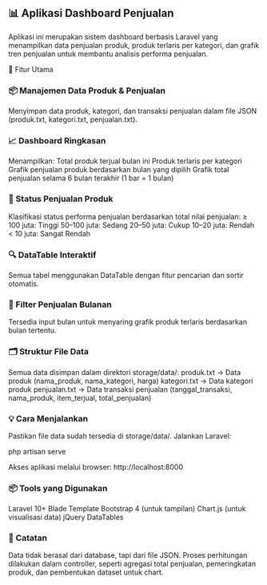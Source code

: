 ## 📊 Aplikasi Dashboard Penjualan
Aplikasi ini merupakan sistem dashboard berbasis Laravel yang menampilkan data penjualan produk, produk terlaris per kategori, dan grafik tren penjualan untuk membantu analisis performa penjualan.

🔧 Fitur Utama
### 📦 Manajemen Data Produk & Penjualan
Menyimpan data produk, kategori, dan transaksi penjualan dalam file JSON (produk.txt, kategori.txt, penjualan.txt).

### 📈 Dashboard Ringkasan
Menampilkan:
Total produk terjual bulan ini
Produk terlaris per kategori
Grafik penjualan produk berdasarkan bulan yang dipilih
Grafik total penjualan selama 6 bulan terakhir (1 bar = 1 bulan)

### 🥇 Status Penjualan Produk
Klasifikasi status performa penjualan berdasarkan total nilai penjualan:
≥ 100 juta: Tinggi
50–100 juta: Sedang
20–50 juta: Cukup
10–20 juta: Rendah
< 10 juta: Sangat Rendah

### 🔍 DataTable Interaktif
Semua tabel menggunakan DataTable dengan fitur pencarian dan sortir otomatis.

### 📅 Filter Penjualan Bulanan
Tersedia input bulan untuk menyaring grafik produk terlaris berdasarkan bulan tertentu.

### 🗂️ Struktur File Data
Semua data disimpan dalam direktori storage/data/:
produk.txt → Data produk (nama_produk, nama_kategori, harga)
kategori.txt → Data kategori produk
penjualan.txt → Data transaksi penjualan (tanggal_transaksi, nama_produk, item_terjual, total_penjualan)

### 💡 Cara Menjalankan
Pastikan file data sudah tersedia di storage/data/.
Jalankan Laravel:

php artisan serve

Akses aplikasi melalui browser: http://localhost:8000

### 📦 Tools yang Digunakan
Laravel 10+
Blade Template
Bootstrap 4 (untuk tampilan)
Chart.js (untuk visualisasi data)
jQuery DataTables

### 📌 Catatan
Data tidak berasal dari database, tapi dari file JSON.
Proses perhitungan dilakukan dalam controller, seperti agregasi total penjualan, pemeringkatan produk, dan pembentukan dataset untuk chart.

